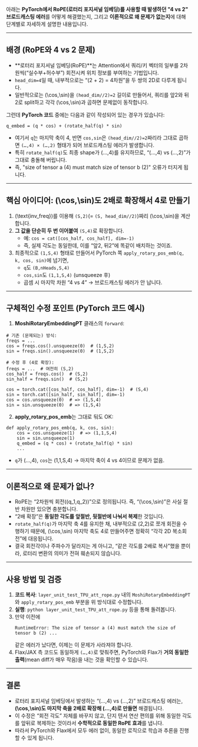 아래는 **PyTorch에서 RoPE(로터리 포지셔널 임베딩)를 사용할 때 발생하던 "4 vs 2" 브로드캐스팅 에러**를 어떻게 해결했는지, 그리고 **이론적으로 왜 문제가 없는지**에 대해 단계별로 자세하게 설명한 내용입니다.

---

## 배경 (RoPE와 4 vs 2 문제)

- **로터리 포지셔널 임베딩(RoPE)**는 Attention에서 쿼리/키 벡터의 일부를 2차원씩(“실수부+허수부”) 회전시켜 위치 정보를 부여하는 기법입니다.  
- `head_dim=4`일 때, 내부적으로는 “(2 + 2) = 4차원”을 두 쌍의 2D로 다루게 됩니다.  
- 일반적으로는 \(\cos,\sin\)을 `(head_dim//2)=2` 길이로 만들어서, 쿼리를 앞2와 뒤2로 split하고 각각 \(\cos,\sin\)과 곱하면 문제없이 동작합니다.

그런데 **PyTorch 코드** 중에는 다음과 같이 작성되어 있는 경우가 있습니다:

```
q_embed = (q * cos) + (rotate_half(q) * sin)
```

- 여기서 `q`는 마지막 축이 4, 반면 `cos,sin`은 `(head_dim//2)=2`짜리라 그대로 곱하면 `(…,4) × (…,2)` 형태가 되어 브로드캐스팅 에러가 발생합니다.  
- 특히 `rotate_half(q)`도 최종 shape가 (…,4)를 유지하므로, “(…,4) vs (…,2)”가 그대로 충돌해 버립니다.  
- 즉, "size of tensor a (4) must match size of tensor b (2)" 오류가 터지게 됩니다.

---

## 핵심 아이디어: \(\cos,\sin\)도 2배로 확장해서 4로 만들기

1. \(\text{inv\_freq}\)를 이용해 `(S,2)`(= `(S, head_dim//2)`)짜리 \(\cos,\sin\)을 계산합니다.  
2. **그 값을 단순히 두 번 이어붙여** `(S,4)`로 확장합니다.  
   - 예: `cos = cat([cos_half, cos_half], dim=-1)`  
   - 즉, 실제 각도는 동일한데, 이를 “앞2, 뒤2”에 똑같이 배치하는 것이죠.  
3. 최종적으로 `(1,S,4)` 형태로 만들어서 PyTorch 쪽 `apply_rotary_pos_emb(q, k, cos, sin)`에 넘기면,  
   - `q`도 `(B,nHeads,S,4)`  
   - `cos,sin`도 `(1,1,S,4)` (unsqueeze 후)  
   - 곱셈 시 마지막 차원 “4 vs 4” → 브로드캐스팅 에러가 안 납니다.

---

## 구체적인 수정 포인트 (PyTorch 코드 예시)

1. **MoshiRotaryEmbeddingPT** 클래스의 `forward`:

```
# 기존 (문제되는) 방식:
freqs = ...
cos = freqs.cos().unsqueeze(0)  # (1,S,2)
sin = freqs.sin().unsqueeze(0)  # (1,S,2)

# 수정 후 (4로 확장):
freqs = ...  # 여전히 (S,2)
cos_half = freqs.cos()  # (S,2)
sin_half = freqs.sin()  # (S,2)

cos = torch.cat([cos_half, cos_half], dim=-1)  # (S,4)
sin = torch.cat([sin_half, sin_half], dim=-1)
cos = cos.unsqueeze(0)  # => (1,S,4)
sin = sin.unsqueeze(0)  # => (1,S,4)
```

2. **apply_rotary_pos_emb**는 그대로 둬도 OK:

```
def apply_rotary_pos_emb(q, k, cos, sin):
    cos = cos.unsqueeze(1)  # => (1,1,S,4)
    sin = sin.unsqueeze(1)
    q_embed = (q * cos) + (rotate_half(q) * sin)
    ...
```

- `q`가 (…,4), `cos`는 (1,1,S,4) → 마지막 축이 4 vs 4이므로 문제가 없음.

---

## 이론적으로 왜 문제가 없나?

- RoPE는 “2차원씩 회전(\(q_1,q_2\))”으로 정의됩니다. 즉, “\(\cos,\sin\)”은 사실 절반 차원만 있으면 충분합니다.  
- “2배 확장”은 **동일한 각도를 앞절반, 뒷절반에 나눠서 복제**한 것입니다.  
- `rotate_half(q)`가 마지막 축 4를 유지한 채, 내부적으로 (2,2)로 쪼개 회전을 수행하기 때문에, \(\cos,\sin\) 마지막 축도 4로 만들어주면 정확히 “각각 2D 복소회전”에 대응됩니다.  
- 결국 회전각이나 주파수가 달라지는 게 아니고, “같은 각도를 2배로 복사”했을 뿐이라, 로터리 변환의 의미가 전혀 훼손되지 않습니다.

---

## 사용 방법 및 검증

1. **코드 복사**: `layer_unit_test_TPU_att_rope.py` 내의 `MoshiRotaryEmbeddingPT`와 `apply_rotary_pos_emb` 부분을 위 방식대로 수정합니다.  
2. **실행**: `python layer_unit_test_TPU_att_rope.py` 등을 통해 돌려봅니다.  
3. 만약 이전에  
   ```
   RuntimeError: The size of tensor a (4) must match the size of tensor b (2) ...
   ```
   같은 에러가 났다면, 이제는 이 문제가 사라져야 합니다.  
4. Flax/JAX 측 코드도 동일하게 `(…,4)`로 맞춰주면, PyTorch와 Flax가 **거의 동일한 출력**(mean diff가 매우 작음)을 내는 것을 확인할 수 있습니다.

---

## 결론

- 로터리 포지셔널 임베딩에서 발생하는 “(…,4) vs (…,2)” 브로드캐스팅 에러는, **\(\cos,\sin\)도 마지막 축을 2배로 확장해 (…,4)로 만들면** 해결됩니다.  
- 이 수정은 “회전 각도” 자체를 바꾸지 않고, 단지 텐서 연산 편의를 위해 동일한 각도를 앞뒤로 복제하는 것이라서 **수학적으로 동일한 RoPE 효과**를 냅니다.  
- 따라서 PyTorch와 Flax에서 모두 에러 없이, 동일한 로직으로 학습과 추론을 진행할 수 있게 됩니다.  
